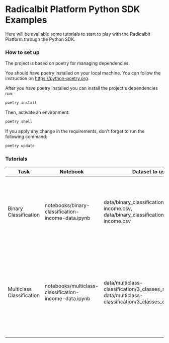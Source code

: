 # Radicalbit Platform Python SDK Examples

Here will be available some tutorials to start to play with the Radicalbit Platform through the Python SDK.

### How to set up ###

The project is based on poetry for managing dependencies.

You should have poetry installed on your local machine. You can follow the instruction on https://python-poetry.org.

After you have poetry installed you can install the project's dependencies run:

```bash
poetry install
```

Then, activate an environment:

```bash
poetry shell
```

If you apply any change in the requirements, don't forget to run the following command:

```bash
poetry update
```


### Tutorials ###

| Task                      | Notebook                                              | Dataset to use                                                                                                 | Dataset license                                                                                                                                                                            | Description                                                                                                                            |
|---------------------------|-------------------------------------------------------|----------------------------------------------------------------------------------------------------------------|--------------------------------------------------------------------------------------------------------------------------------------------------------------------------------------------|----------------------------------------------------------------------------------------------------------------------------------------|
| Binary Classification     | notebooks/binary-classification-income-data.ipynb     | data/binary_classification/reference-income.csv,  data/binary_classification/current1-income.csv               | Kohavi,Ron. (1996). Census Income. UCI Machine Learning Repository. https://doi.org/10.24432/C5GP7S. Adapted by Radicalbit.                                                                | In this tutorial we monitor data and performance of a ML used to classify if the income is > 50K given a set of features.              |
| Multiclass Classification | notebooks/multiclass-classification-income-data.ipynb | data/multiclass-classification/3_classes_reference.csv, data/multiclass-classification/3_classes_current1.csv  | Janosi,Andras, Steinbrunn,William, Pfisterer,Matthias, and Detrano,Robert. (1988). Heart Disease. UCI Machine Learning Repository. https://doi.org/10.24432/C52P4X. Adapted by Radicalbit. | In this tutorial we monitor data for a multi-class classification task, in which we classify between 3 different heart diasease types. |

